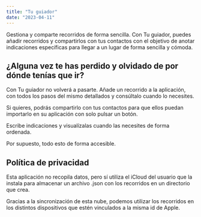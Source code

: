 ```yaml
---
title: "Tu guiador"
date: "2023-04-11"
---
```


Gestiona y comparte recorridos de forma sencilla. Con Tu guiador, puedes añadir recorridos y compartirlos con tus contactos con el objetivo de anotar indicaciones específicas para llegar a un lugar de forma sencilla y cómoda.

## ¿Alguna vez te has perdido y olvidado de por dónde tenías que ir?

Con Tu guiador no volverá a pasarte. Añade un recorrido a la aplicación, con todos los pasos del mismo detallados y consúltalo cuando lo necesites.

Si quieres, podrás compartirlo con tus contactos para que ellos puedan importarlo en su aplicación con solo pulsar un botón.

Escribe indicaciones y visualízalas cuando las necesites de forma ordenada.

Por supuesto, todo esto de forma accesible.

## Política de privacidad

Esta aplicación no recopila datos, pero sí utiliza el iCloud del usuario que la instala para almacenar un archivo .json con los recorridos en un directorio que crea.

Gracias a la sincronización de esta nube, podemos utilizar los recorridos en los distintos dispositivos que estén vinculados a la misma id de Apple.
